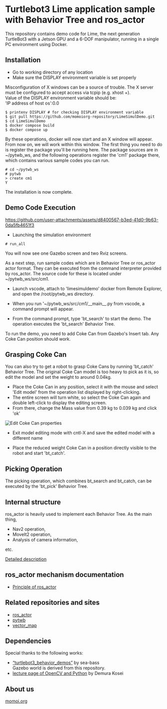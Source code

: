 # Turtlebot3 Lime application sample with Behavior Tree and ros_actor
This repository contains demo code for Lime, the next generation TurtleBot3 with a Jetson GPU and a 6-DOF manipulator, running in a single PC environment using Docker.

## Installation
- Go to working directory of any location
- Make sure the DISPLAY environment variable is set properly

Misconfiguration of X windows can be a source of trouble. The X server must be configured to accept access via tcpip (e.g. xhost +).  
Value of the DISPLAY environment variable should be:  
'IP address of host os':0.0  

```
$ printenv DISPLAY # for checking DISPLAY environment variable
$ git pull https://github.com/momoiorg-repository/LimeSimulDemo.git
$ cd LimeSimulDemo
$ docker compose build
$ docker compose up
```

By these operations, docker will now start and an X window will appear. From now on, we will work within this window.  The first thing you need to do is register the package you'll be running here. The package sources are in ~/pytwb_ws, and the following operations register the 'cm1' package there, which contains various sample codes you can run.
```
# cd ~/pytwb_ws
# pytwb
> create cm1
Y
```

The installation is now complete.

## Demo Code Execution


https://github.com/user-attachments/assets/d8400567-b3ed-41d0-9b63-0da5fb4651f3


- Launching the simulation environment

```
# run_all
```

You will now see one Gazebo screen and two Rviz screens.

As a next step, run sample codes which are in Behavior Tree or ros_actor actor format. They can be executed from the command interpreter provided by ros_actor. The source code for these is located under ~/pytwb_ws/src/cm1.

- Launch vscode, attach to 'limesimuldemo' docker from Remote Explorer, and open the /root/pytwb_ws directory.

- When you run '~/pytwb_ws/src/cm1/\_\_main\_\_.py from vscode, a command prompt will appear.

- From the command prompt, type 'bt_search' to start the demo.  The operation executes the 'bt_search' Behavior Tree.

To run the demo, you need to add Coke Can
from Gazebo's Insert tab.  Any Coke Can position should work.

##  Grasping Coke Can
You can also try to get a robot to grasp Coke Cans by running 'bt_catch' Behavior Tree.
The original Coke Can model is too heavy to pick as it is, so edit the model and set the weight to around 0.04kg.
- Place the Coke Can in any position, select it with the mouse and select 'Edit model' from the operation list displayed by right-clicking.
- The entire screen will turn white, so select the Coke Can again and double left-click to display the editing screen.
- From there, change the Mass value from 0.39 kg to 0.039 kg and click 'ok'

![Edit Coke Can properties](doc/weight.png)

- Exit model editing mode with cntl-X and save the edited model with a different name

- Place the reduced weight Coke Can in a position directly visible to the robot and start 'bt_catch'.

## Picking Operation
The picking operation, which combines bt_search and bt_catch, can be executed by the 'bt_pick' Behavior Tree.

## Internal structure
ros_actor is heavily used to implement each Behavior Tree. As the main thing,
- Nav2 operation,
- MoveIt2 operation,
- Analysis of camera information,

etc.

[Detailed description](doc/app.pdf)

## ros_actor mechanism documentation
- [Principle of ros_actor](doc/principle.pdf)

## Related repositories and sites
- [ros_actor](https://github.com/momoiorg-repository/ros_actor)
- [pytwb](https://github.com/momoiorg-repository/pytwb)
- [vector_map](https://github.com/RobotSpatialCognition/vector_map)

## Dependencies  
Special thanks to the following works:  
- [“turtlebot3_behavior_demos”](https://github.com/sea-bass/turtlebot3_behavior_demos) by sea-bass  
Gazebo world is derived from this repository.
- [lecture page of OpenCV and Python](https://demura.net/education/22777.html) by Demura Kosei  

## About us
[momoi.org](https://momoi.org/?yada_wiki=ros-related-projects)
